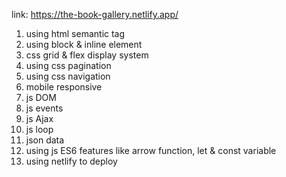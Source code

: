 link: https://the-book-gallery.netlify.app/


1. using html semantic tag
2. using block & inline element
3. css grid & flex display system
4. using css pagination 
5. using css navigation 
6. mobile responsive
7. js DOM 
8. js events
9. js Ajax
10. js loop
11. json data
12. using js ES6 features like arrow function, let & const variable
13. using netlify to deploy
